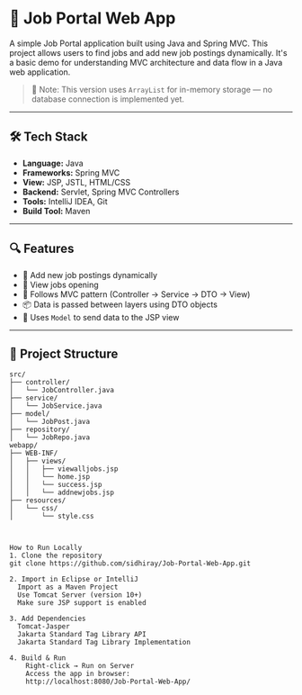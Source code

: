 # 🧳 Job Portal Web App

A simple Job Portal application built using Java and Spring MVC. This project allows users to find jobs and add new job postings dynamically. It's a basic demo for understanding MVC architecture and data flow in a Java web application.

> 📌 Note: This version uses `ArrayList` for in-memory storage — no database connection is implemented yet.

---

## 🛠 Tech Stack

- **Language:** Java
- **Frameworks:** Spring MVC
- **View:** JSP, JSTL, HTML/CSS
- **Backend:** Servlet, Spring MVC Controllers
- **Tools:** IntelliJ IDEA, Git
- **Build Tool:** Maven

---

## 🔍 Features

- 🚀 Add new job postings dynamically  
- 🔎 View jobs opening
- 🧩 Follows MVC pattern (Controller → Service → DTO → View)  
- 📦 Data is passed between layers using DTO objects  
- 📄 Uses `Model` to send data to the JSP view

---

## 📂 Project Structure

```text
src/
├── controller/
│   └── JobController.java
├── service/
│   └── JobService.java
├── model/
│   └── JobPost.java
├── repository/
│   └── JobRepo.java
webapp/
├── WEB-INF/
│   ├── views/
│   │   ├── viewalljobs.jsp
│   │   └── home.jsp
│   │   └── success.jsp
│   │   └── addnewjobs.jsp
├── resources/
│   └── css/
│       └── style.css



How to Run Locally
1. Clone the repository
git clone https://github.com/sidhiray/Job-Portal-Web-App.git

2. Import in Eclipse or IntelliJ
  Import as a Maven Project
  Use Tomcat Server (version 10+)
  Make sure JSP support is enabled

3. Add Dependencies
  Tomcat-Jasper
  Jakarta Standard Tag Library API
  Jakarta Standard Tag Library Implementation

4. Build & Run
    Right-click → Run on Server
    Access the app in browser:
    http://localhost:8080/Job-Portal-Web-App/
